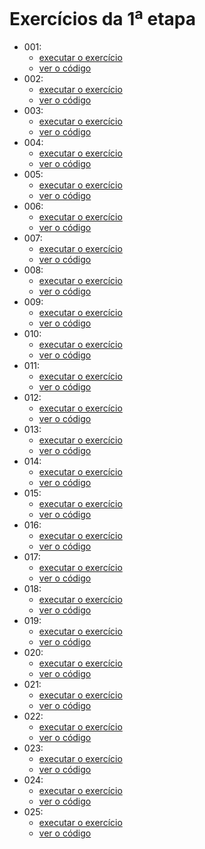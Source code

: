 # Exercícios da 1<sup>a</sup> etapa
* 001: 
   - [executar o exercício](https://eteot.github.io/exercicios-javascript-2024/exercicios/etapa1/001)
   - [ver o código](https://github.com/eteot/exercicios-javascript-2024/tree/main/exercicios/etapa1/001)
* 002: 
   - [executar o exercício](https://eteot.github.io/exercicios-javascript-2024/exercicios/etapa1/002)
   - [ver o código](https://github.com/eteot/exercicios-javascript-2024/tree/main/exercicios/etapa1/002)
* 003: 
   - [executar o exercício](https://eteot.github.io/exercicios-javascript-2024/exercicios/etapa1/003)
   - [ver o código](https://github.com/eteot/exercicios-javascript-2024/tree/main/exercicios/etapa1/003)
* 004: 
   - [executar o exercício](https://eteot.github.io/exercicios-javascript-2024/exercicios/etapa1/004)
   - [ver o código](https://github.com/eteot/exercicios-javascript-2024/tree/main/exercicios/etapa1/004)
* 005: 
   - [executar o exercício](https://eteot.github.io/exercicios-javascript-2024/exercicios/etapa1/005)
   - [ver o código](https://github.com/eteot/exercicios-javascript-2024/tree/main/exercicios/etapa1/005)
* 006: 
   - [executar o exercício](https://eteot.github.io/exercicios-javascript-2024/exercicios/etapa1/006)
   - [ver o código](https://github.com/eteot/exercicios-javascript-2024/tree/main/exercicios/etapa1/006)
* 007: 
   - [executar o exercício](https://eteot.github.io/exercicios-javascript-2024/exercicios/etapa1/007)
   - [ver o código](https://github.com/eteot/exercicios-javascript-2024/tree/main/exercicios/etapa1/007)
* 008: 
   - [executar o exercício](https://eteot.github.io/exercicios-javascript-2024/exercicios/etapa1/008)
   - [ver o código](https://github.com/eteot/exercicios-javascript-2024/tree/main/exercicios/etapa1/008)
* 009: 
   - [executar o exercício](https://eteot.github.io/exercicios-javascript-2024/exercicios/etapa1/009)
   - [ver o código](https://github.com/eteot/exercicios-javascript-2024/tree/main/exercicios/etapa1/009)
* 010: 
   - [executar o exercício](https://eteot.github.io/exercicios-javascript-2024/exercicios/etapa1/010)
   - [ver o código](https://github.com/eteot/exercicios-javascript-2024/tree/main/exercicios/etapa1/010)
* 011: 
   - [executar o exercício](https://eteot.github.io/exercicios-javascript-2024/exercicios/etapa1/011)
   - [ver o código](https://github.com/eteot/exercicios-javascript-2024/tree/main/exercicios/etapa1/011)
* 012: 
   - [executar o exercício](https://eteot.github.io/exercicios-javascript-2024/exercicios/etapa1/012)
   - [ver o código](https://github.com/eteot/exercicios-javascript-2024/tree/main/exercicios/etapa1/012)
* 013: 
   - [executar o exercício](https://eteot.github.io/exercicios-javascript-2024/exercicios/etapa1/013)
   - [ver o código](https://github.com/eteot/exercicios-javascript-2024/tree/main/exercicios/etapa1/013)
* 014: 
   - [executar o exercício](https://eteot.github.io/exercicios-javascript-2024/exercicios/etapa1/014)
   - [ver o código](https://github.com/eteot/exercicios-javascript-2024/tree/main/exercicios/etapa1/014)
* 015: 
   - [executar o exercício](https://eteot.github.io/exercicios-javascript-2024/exercicios/etapa1/015)
   - [ver o código](https://github.com/eteot/exercicios-javascript-2024/tree/main/exercicios/etapa1/015)
* 016: 
   - [executar o exercício](https://eteot.github.io/exercicios-javascript-2024/exercicios/etapa1/016)
   - [ver o código](https://github.com/eteot/exercicios-javascript-2024/tree/main/exercicios/etapa1/016)
* 017: 
   - [executar o exercício](https://eteot.github.io/exercicios-javascript-2024/exercicios/etapa1/017)
   - [ver o código](https://github.com/eteot/exercicios-javascript-2024/tree/main/exercicios/etapa1/017)
* 018: 
   - [executar o exercício](https://eteot.github.io/exercicios-javascript-2024/exercicios/etapa1/018)
   - [ver o código](https://github.com/eteot/exercicios-javascript-2024/tree/main/exercicios/etapa1/018)
* 019: 
   - [executar o exercício](https://eteot.github.io/exercicios-javascript-2024/exercicios/etapa1/019)
   - [ver o código](https://github.com/eteot/exercicios-javascript-2024/tree/main/exercicios/etapa1/019)
* 020: 
   - [executar o exercício](https://eteot.github.io/exercicios-javascript-2024/exercicios/etapa1/020)
   - [ver o código](https://github.com/eteot/exercicios-javascript-2024/tree/main/exercicios/etapa1/020)
* 021: 
   - [executar o exercício](https://eteot.github.io/exercicios-javascript-2024/exercicios/etapa1/021)
   - [ver o código](https://github.com/eteot/exercicios-javascript-2024/tree/main/exercicios/etapa1/021)
* 022: 
   - [executar o exercício](https://eteot.github.io/exercicios-javascript-2024/exercicios/etapa1/022)
   - [ver o código](https://github.com/eteot/exercicios-javascript-2024/tree/main/exercicios/etapa1/022)
* 023: 
   - [executar o exercício](https://eteot.github.io/exercicios-javascript-2024/exercicios/etapa1/023)
   - [ver o código](https://github.com/eteot/exercicios-javascript-2024/tree/main/exercicios/etapa1/023)
* 024: 
   - [executar o exercício](https://eteot.github.io/exercicios-javascript-2024/exercicios/etapa1/024)
   - [ver o código](https://github.com/eteot/exercicios-javascript-2024/tree/main/exercicios/etapa1/024)
* 025: 
   - [executar o exercício](https://eteot.github.io/exercicios-javascript-2024/exercicios/etapa1/025)
   - [ver o código](https://github.com/eteot/exercicios-javascript-2024/tree/main/exercicios/etapa1/025)
